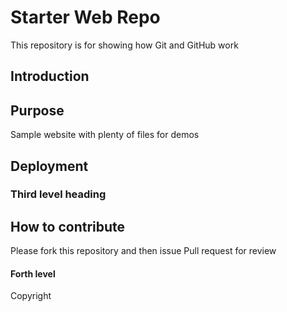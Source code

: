 # Starter Web Repo

This repository is for showing how Git and GitHub work

## Introduction

## Purpose

Sample website with plenty of files for demos

## Deployment

### Third level heading

## How to contribute

Please fork this repository and then issue Pull request for review

#### Forth level

Copyright
